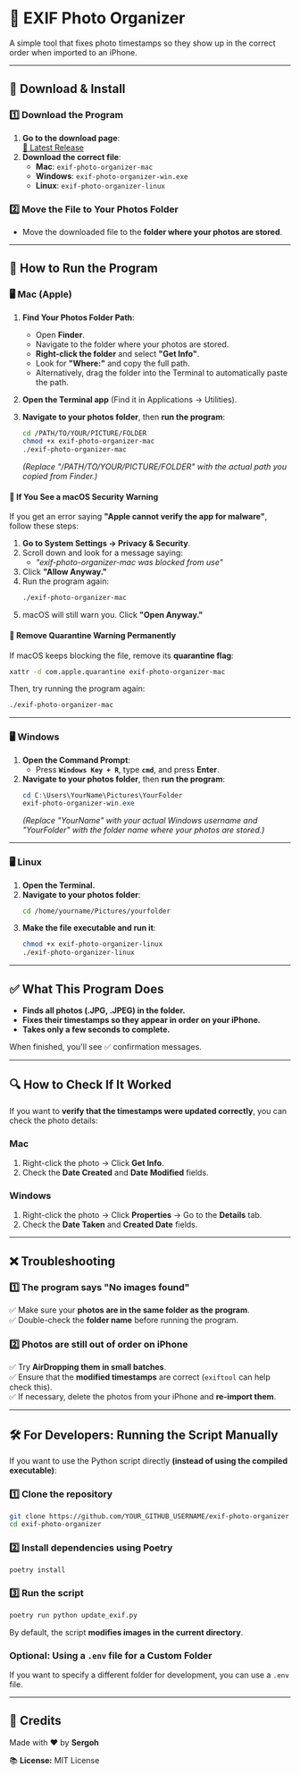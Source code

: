 # 🌝 EXIF Photo Organizer

A simple tool that fixes photo timestamps so they show up in the correct order when imported to an iPhone.

---

## 👥 Download & Install  

### **1️⃣ Download the Program**  
1. **Go to the download page**:  
   [🔗 Latest Release](https://github.com/YOUR_GITHUB_USERNAME/exif-photo-organizer/releases/latest)
2. **Download the correct file**:
   - **Mac**: `exif-photo-organizer-mac`
   - **Windows**: `exif-photo-organizer-win.exe`
   - **Linux**: `exif-photo-organizer-linux`

### **2️⃣ Move the File to Your Photos Folder**  
- Move the downloaded file to the **folder where your photos are stored**.

---

## 🚀 How to Run the Program  

### **🖥️ Mac (Apple)**
1. **Find Your Photos Folder Path**:
   - Open **Finder**.
   - Navigate to the folder where your photos are stored.
   - **Right-click the folder** and select **"Get Info"**.
   - Look for **"Where:"** and copy the full path.
   - Alternatively, drag the folder into the Terminal to automatically paste the path.

2. **Open the Terminal app** (Find it in Applications → Utilities).
3. **Navigate to your photos folder**, then **run the program**:
   ```bash
   cd /PATH/TO/YOUR/PICTURE/FOLDER
   chmod +x exif-photo-organizer-mac
   ./exif-photo-organizer-mac
   ```
   _(Replace "/PATH/TO/YOUR/PICTURE/FOLDER" with the actual path you copied from Finder.)_

#### **🔧 If You See a macOS Security Warning**
If you get an error saying **"Apple cannot verify the app for malware"**, follow these steps:

1. **Go to System Settings → Privacy & Security**.
2. Scroll down and look for a message saying:
   - *"exif-photo-organizer-mac was blocked from use"*
3. Click **"Allow Anyway."**
4. Run the program again:
   ```bash
   ./exif-photo-organizer-mac
   ```
5. macOS will still warn you. Click **"Open Anyway."**

#### **🔧 Remove Quarantine Warning Permanently**
If macOS keeps blocking the file, remove its **quarantine flag**:
```bash
xattr -d com.apple.quarantine exif-photo-organizer-mac
```
Then, try running the program again:
```bash
./exif-photo-organizer-mac
```

---

### **🖥️ Windows**
1. **Open the Command Prompt**:
   - Press **`Windows Key + R`**, type **`cmd`**, and press **Enter**.
2. **Navigate to your photos folder**, then **run the program**:
   ```powershell
   cd C:\Users\YourName\Pictures\YourFolder
   exif-photo-organizer-win.exe
   ```
   _(Replace "YourName" with your actual Windows username and "YourFolder" with the folder name where your photos are stored.)_

---

### **🖥️ Linux**
1. **Open the Terminal.**
2. **Navigate to your photos folder**:
   ```bash
   cd /home/yourname/Pictures/yourfolder
   ```
3. **Make the file executable and run it**:
   ```bash
   chmod +x exif-photo-organizer-linux
   ./exif-photo-organizer-linux
   ```

---

## ✅ What This Program Does
- **Finds all photos (.JPG, .JPEG) in the folder.**
- **Fixes their timestamps so they appear in order on your iPhone.**
- **Takes only a few seconds to complete.**

When finished, you'll see ✅ confirmation messages.

---

## 🔍 How to Check If It Worked  
If you want to **verify that the timestamps were updated correctly**, you can check the photo details:

### **Mac**  
1. Right-click the photo → Click **Get Info**.  
2. Check the **Date Created** and **Date Modified** fields.  

### **Windows**  
1. Right-click the photo → Click **Properties** → Go to the **Details** tab.  
2. Check the **Date Taken** and **Created Date** fields.

---

## ❌ Troubleshooting  

### **1️⃣ The program says "No images found"**  
✅ Make sure your **photos are in the same folder as the program**.  
✅ Double-check the **folder name** before running the program.

### **2️⃣ Photos are still out of order on iPhone**  
✅ Try **AirDropping them in small batches**.  
✅ Ensure that the **modified timestamps** are correct (`exiftool` can help check this).  
✅ If necessary, delete the photos from your iPhone and **re-import them**.

---

## 🛠️ For Developers: Running the Script Manually  

If you want to use the Python script directly **(instead of using the compiled executable)**:

### **1️⃣ Clone the repository**
```bash
git clone https://github.com/YOUR_GITHUB_USERNAME/exif-photo-organizer.git
cd exif-photo-organizer
```

### **2️⃣ Install dependencies using Poetry**
```bash
poetry install
```

### **3️⃣ Run the script**
```bash
poetry run python update_exif.py
```

By default, the script **modifies images in the current directory**.

### **Optional: Using a `.env` file for a Custom Folder**
If you want to specify a different folder for development, you can use a `.env` file.

---

## 🌟 Credits  
Made with ❤️ by **Sergoh**  

📚 **License:** MIT License  
